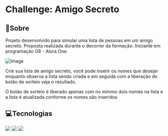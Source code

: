 # Challenge: Amigo Secreto

## 📜Sobre

<div>Projeto desenvolvido para simular uma lista de pessoas em um amigo secreto. Proposta realizada durante o decorrer da formação: Iniciante em programação G8 - Alura One.</div>

![Image](https://github.com/user-attachments/assets/a38fdb18-3bf1-46b2-abbe-f01dbf6577db)

<p>Crie sua lista de amigo secreto, você pode inserir os nomes que desejar enquanto observa a lista sendo criada e em seguida com a liberação do botão de sorteio veja o resultado.</p>
<p>O botão de sorteio é liberado apenas com no mínimo dois nomes na lista e a lista é atualizada conforme os nomes são inseridos</p>

## 💻Tecnologias

<div>
  <img src="https://img.shields.io/badge/HTML5-%20-brightgreen?style=flat&logo=html5&color=%23E34F26">
  <img src="https://img.shields.io/badge/css-%20-blue?style=flat&logo=css">
  <img src="https://img.shields.io/badge/JavaScript-%20-yellow?style=flat&logo=javascript&color=%23F7DF1E">
</div>
